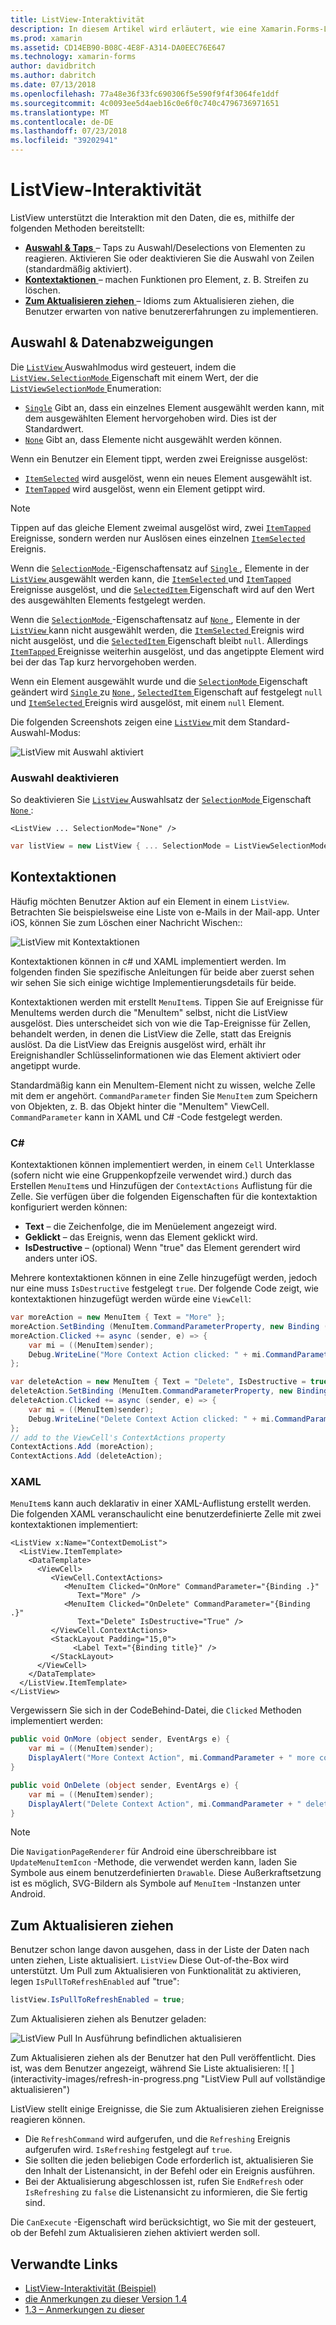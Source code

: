 ```yaml
---
title: ListView-Interaktivität
description: In diesem Artikel wird erläutert, wie eine Xamarin.Forms-ListView Interaktivität hinzugefügt, durch die Implementierung von Auswahl und kontextaktionen zum Aktualisieren ziehen.
ms.prod: xamarin
ms.assetid: CD14EB90-B08C-4E8F-A314-DA0EEC76E647
ms.technology: xamarin-forms
author: davidbritch
ms.author: dabritch
ms.date: 07/13/2018
ms.openlocfilehash: 77a48e36f33fc690306f5e590f9f4f3064fe1ddf
ms.sourcegitcommit: 4c0093ee5d4aeb16c0e6f0c740c4796736971651
ms.translationtype: MT
ms.contentlocale: de-DE
ms.lasthandoff: 07/23/2018
ms.locfileid: "39202941"
---
```

# <a name="listview-interactivity"></a>ListView-Interaktivität

ListView unterstützt die Interaktion mit den Daten, die es, mithilfe der folgenden Methoden bereitstellt:

- [**Auswahl & Taps** ](#selectiontaps) &ndash; Taps zu Auswahl/Deselections von Elementen zu reagieren. Aktivieren Sie oder deaktivieren Sie die Auswahl von Zeilen (standardmäßig aktiviert).
- [**Kontextaktionen** ](#Context_Actions) &ndash; machen Funktionen pro Element, z. B. Streifen zu löschen.
- [**Zum Aktualisieren ziehen** ](#Pull_to_Refresh) &ndash; Idioms zum Aktualisieren ziehen, die Benutzer erwarten von native benutzererfahrungen zu implementieren.

<a name="selectiontaps" />

## <a name="selection--taps"></a>Auswahl & Datenabzweigungen

Die [ `ListView` ](xref:Xamarin.Forms.ListView) Auswahlmodus wird gesteuert, indem die [ `ListView.SelectionMode` ](xref:Xamarin.Forms.ListView.SelectionMode) Eigenschaft mit einem Wert, der die [ `ListViewSelectionMode` ](xref:Xamarin.Forms.ListViewSelectionMode) Enumeration:

- [`Single`](xref:Xamarin.Forms.ListViewSelectionMode.Single) Gibt an, dass ein einzelnes Element ausgewählt werden kann, mit dem ausgewählten Element hervorgehoben wird. Dies ist der Standardwert.
- [`None`](xref:Xamarin.Forms.ListViewSelectionMode.None) Gibt an, dass Elemente nicht ausgewählt werden können.

Wenn ein Benutzer ein Element tippt, werden zwei Ereignisse ausgelöst:

- [`ItemSelected`](xref:Xamarin.Forms.ListView.ItemSelected) wird ausgelöst, wenn ein neues Element ausgewählt ist.
- [`ItemTapped`](xref:Xamarin.Forms.ListView.ItemTapped) wird ausgelöst, wenn ein Element getippt wird.

> [!NOTE]
> Tippen auf das gleiche Element zweimal ausgelöst wird, zwei [ `ItemTapped` ](xref:Xamarin.Forms.ListView.ItemTapped) Ereignisse, sondern werden nur Auslösen eines einzelnen [ `ItemSelected` ](xref:Xamarin.Forms.ListView.ItemSelected) Ereignis.

Wenn die [ `SelectionMode` ](xref:Xamarin.Forms.ListView.SelectionMode) -Eigenschaftensatz auf [ `Single` ](xref:Xamarin.Forms.ListViewSelectionMode.Single), Elemente in der [ `ListView` ](xref:Xamarin.Forms.ListView) ausgewählt werden kann, die [ `ItemSelected` ](xref:Xamarin.Forms.ListView.ItemSelected) und [ `ItemTapped` ](xref:Xamarin.Forms.ListView.ItemTapped) Ereignisse ausgelöst, und die [ `SelectedItem` ](xref:Xamarin.Forms.ListView.SelectedItem) Eigenschaft wird auf den Wert des ausgewählten Elements festgelegt werden.

Wenn die [ `SelectionMode` ](xref:Xamarin.Forms.ListView.SelectionMode) -Eigenschaftensatz auf [ `None` ](xref:Xamarin.Forms.ListViewSelectionMode.None), Elemente in der [ `ListView` ](xref:Xamarin.Forms.ListView) kann nicht ausgewählt werden, die [ `ItemSelected` ](xref:Xamarin.Forms.ListView.ItemSelected) Ereignis wird nicht ausgelöst, und die [ `SelectedItem` ](xref:Xamarin.Forms.ListView.SelectedItem) Eigenschaft bleibt `null`. Allerdings [ `ItemTapped` ](xref:Xamarin.Forms.ListView.ItemTapped) Ereignisse weiterhin ausgelöst, und das angetippte Element wird bei der das Tap kurz hervorgehoben werden.

Wenn ein Element ausgewählt wurde und die [ `SelectionMode` ](xref:Xamarin.Forms.ListView.SelectionMode) Eigenschaft geändert wird [ `Single` ](xref:Xamarin.Forms.ListViewSelectionMode.Single) zu [ `None` ](xref:Xamarin.Forms.ListViewSelectionMode.None), [ `SelectedItem` ](xref:Xamarin.Forms.ListView.SelectedItem) Eigenschaft auf festgelegt `null` und [ `ItemSelected` ](xref:Xamarin.Forms.ListView.ItemSelected) Ereignis wird ausgelöst, mit einem `null` Element.

Die folgenden Screenshots zeigen eine [ `ListView` ](xref:Xamarin.Forms.ListView) mit dem Standard-Auswahl-Modus:

![](interactivity-images/selection-default.png "ListView mit Auswahl aktiviert")

### <a name="disabling-selection"></a>Auswahl deaktivieren

So deaktivieren Sie [ `ListView` ](xref:Xamarin.Forms.ListView) Auswahlsatz der [ `SelectionMode` ](xref:Xamarin.Forms.ListView.SelectionMode) Eigenschaft [ `None` ](xref:Xamarin.Forms.ListViewSelectionMode.None):

```xaml
<ListView ... SelectionMode="None" />
```

```csharp
var listView = new ListView { ... SelectionMode = ListViewSelectionMode.None };
```

<a name="Context_Actions" />

## <a name="context-actions"></a>Kontextaktionen
Häufig möchten Benutzer Aktion auf ein Element in einem `ListView`. Betrachten Sie beispielsweise eine Liste von e-Mails in der Mail-app. Unter iOS, können Sie zum Löschen einer Nachricht Wischen::

![](interactivity-images/context-default.png "ListView mit Kontextaktionen")

Kontextaktionen können in c# und XAML implementiert werden. Im folgenden finden Sie spezifische Anleitungen für beide aber zuerst sehen wir sehen Sie sich einige wichtige Implementierungsdetails für beide.

Kontextaktionen werden mit erstellt `MenuItem`s. Tippen Sie auf Ereignisse für MenuItems werden durch die "MenuItem" selbst, nicht die ListView ausgelöst. Dies unterscheidet sich von wie die Tap-Ereignisse für Zellen, behandelt werden, in denen die ListView die Zelle, statt das Ereignis auslöst. Da die ListView das Ereignis ausgelöst wird, erhält ihr Ereignishandler Schlüsselinformationen wie das Element aktiviert oder angetippt wurde.

Standardmäßig kann ein MenuItem-Element nicht zu wissen, welche Zelle mit dem er angehört. `CommandParameter` finden Sie `MenuItem` zum Speichern von Objekten, z. B. das Objekt hinter die "MenuItem" ViewCell. `CommandParameter` kann in XAML und C# -Code festgelegt werden.

### <a name="c"></a>C#  

Kontextaktionen können implementiert werden, in einem `Cell` Unterklasse (sofern nicht wie eine Gruppenkopfzeile verwendet wird.) durch das Erstellen `MenuItem`s und Hinzufügen der `ContextActions` Auflistung für die Zelle. Sie verfügen über die folgenden Eigenschaften für die kontextaktion konfiguriert werden können:

* **Text** &ndash; die Zeichenfolge, die im Menüelement angezeigt wird.
* **Geklickt** &ndash; das Ereignis, wenn das Element geklickt wird.
* **IsDestructive** &ndash; (optional) Wenn "true" das Element gerendert wird anders unter iOS.

Mehrere kontextaktionen können in eine Zelle hinzugefügt werden, jedoch nur eine muss `IsDestructive` festgelegt `true`. Der folgende Code zeigt, wie kontextaktionen hinzugefügt werden würde eine `ViewCell`:

```csharp
var moreAction = new MenuItem { Text = "More" };
moreAction.SetBinding (MenuItem.CommandParameterProperty, new Binding ("."));
moreAction.Clicked += async (sender, e) => {
    var mi = ((MenuItem)sender);
    Debug.WriteLine("More Context Action clicked: " + mi.CommandParameter);
};

var deleteAction = new MenuItem { Text = "Delete", IsDestructive = true }; // red background
deleteAction.SetBinding (MenuItem.CommandParameterProperty, new Binding ("."));
deleteAction.Clicked += async (sender, e) => {
    var mi = ((MenuItem)sender);
    Debug.WriteLine("Delete Context Action clicked: " + mi.CommandParameter);
};
// add to the ViewCell's ContextActions property
ContextActions.Add (moreAction);
ContextActions.Add (deleteAction);
```

### <a name="xaml"></a>XAML

`MenuItem`s kann auch deklarativ in einer XAML-Auflistung erstellt werden. Die folgenden XAML veranschaulicht eine benutzerdefinierte Zelle mit zwei kontextaktionen implementiert:

```xaml
<ListView x:Name="ContextDemoList">
  <ListView.ItemTemplate>
    <DataTemplate>
      <ViewCell>
         <ViewCell.ContextActions>
            <MenuItem Clicked="OnMore" CommandParameter="{Binding .}"
               Text="More" />
            <MenuItem Clicked="OnDelete" CommandParameter="{Binding .}"
               Text="Delete" IsDestructive="True" />
         </ViewCell.ContextActions>
         <StackLayout Padding="15,0">
              <Label Text="{Binding title}" />
         </StackLayout>
      </ViewCell>
    </DataTemplate>
  </ListView.ItemTemplate>
</ListView>
```

Vergewissern Sie sich in der CodeBehind-Datei, die `Clicked` Methoden implementiert werden:

```csharp
public void OnMore (object sender, EventArgs e) {
    var mi = ((MenuItem)sender);
    DisplayAlert("More Context Action", mi.CommandParameter + " more context action", "OK");
}

public void OnDelete (object sender, EventArgs e) {
    var mi = ((MenuItem)sender);
    DisplayAlert("Delete Context Action", mi.CommandParameter + " delete context action", "OK");
}
```

> [!NOTE]
> Die `NavigationPageRenderer` für Android eine überschreibbare ist `UpdateMenuItemIcon` -Methode, die verwendet werden kann, laden Sie Symbole aus einem benutzerdefinierten `Drawable`. Diese Außerkraftsetzung ist es möglich, SVG-Bildern als Symbole auf `MenuItem` -Instanzen unter Android.

<a name="Pull_to_Refresh" />

## <a name="pull-to-refresh"></a>Zum Aktualisieren ziehen
Benutzer schon lange davon ausgehen, dass in der Liste der Daten nach unten ziehen, Liste aktualisiert. `ListView` Diese Out-of-the-Box wird unterstützt. Um Pull zum Aktualisieren von Funktionalität zu aktivieren, legen `IsPullToRefreshEnabled` auf "true":

```csharp
listView.IsPullToRefreshEnabled = true;
```

Zum Aktualisieren ziehen als Benutzer geladen:

![](interactivity-images/refresh-start.png "ListView Pull In Ausführung befindlichen aktualisieren")

Zum Aktualisieren ziehen als der Benutzer hat den Pull veröffentlicht. Dies ist, was dem Benutzer angezeigt, während Sie Liste aktualisieren: ![ ] (interactivity-images/refresh-in-progress.png "ListView Pull auf vollständige aktualisieren")

ListView stellt einige Ereignisse, die Sie zum Aktualisieren ziehen Ereignisse reagieren können.

-  Die `RefreshCommand` wird aufgerufen, und die `Refreshing` Ereignis aufgerufen wird. `IsRefreshing` festgelegt auf `true`.
-  Sie sollten die jeden beliebigen Code erforderlich ist, aktualisieren Sie den Inhalt der Listenansicht, in der Befehl oder ein Ereignis ausführen.
-  Bei der Aktualisierung abgeschlossen ist, rufen Sie `EndRefresh` oder `IsRefreshing` zu `false` die Listenansicht zu informieren, die Sie fertig sind.

Die `CanExecute` -Eigenschaft wird berücksichtigt, wo Sie mit der gesteuert, ob der Befehl zum Aktualisieren ziehen aktiviert werden soll.



## <a name="related-links"></a>Verwandte Links

- [ListView-Interaktivität (Beispiel)](https://developer.xamarin.com/samples/xamarin-forms/UserInterface/ListView/interactivity)
- [die Anmerkungen zu dieser Version 1.4](http://forums.xamarin.com/discussion/35451/xamarin-forms-1-4-0-released/)
- [1.3 – Anmerkungen zu dieser](http://forums.xamarin.com/discussion/29934/xamarin-forms-1-3-0-released/)
